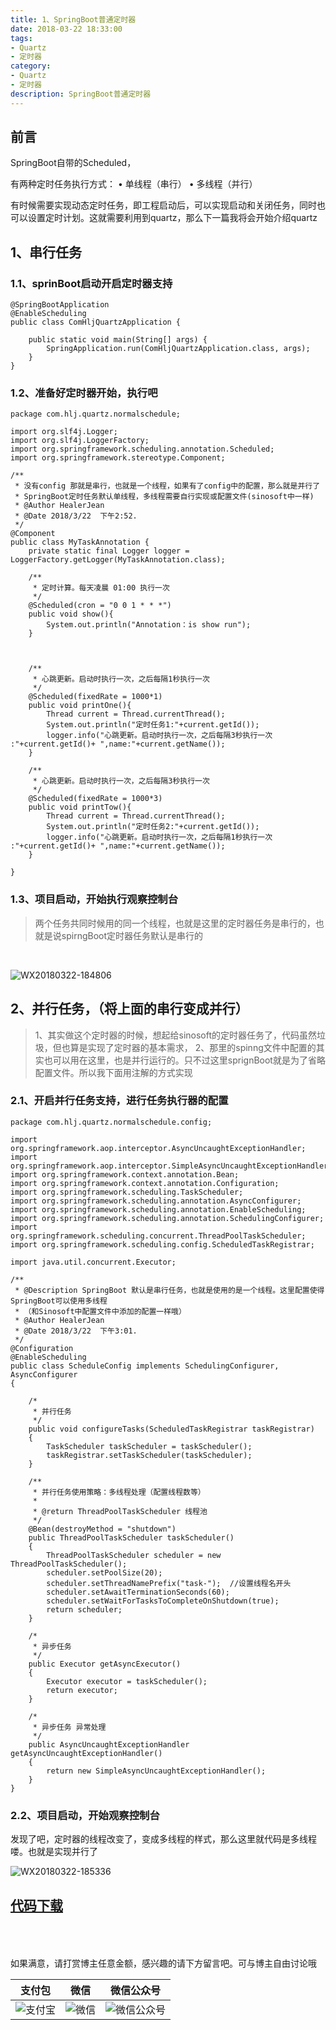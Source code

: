 ```yaml
---
title: 1、SpringBoot普通定时器
date: 2018-03-22 18:33:00
tags: 
- Quartz
- 定时器
category: 
- Quartz
- 定时器
description: SpringBoot普通定时器
---
```

<!-- image url 
https://raw.githubusercontent.com/HealerJean123/HealerJean123.github.io/master/blogImages
　　首行缩进
<font color="red">  </font>
-->

## 前言

SpringBoot自带的Scheduled，

有两种定时任务执行方式：
	•	单线程（串行）
	•	多线程（并行）

有时候需要实现动态定时任务，即工程启动后，可以实现启动和关闭任务，同时也可以设置定时计划。这就需要利用到quartz，那么下一篇我将会开始介绍quartz

## 1、串行任务

### 1.1、sprinBoot启动开启定时器支持


```
@SpringBootApplication
@EnableScheduling
public class ComHljQuartzApplication {

	public static void main(String[] args) {
		SpringApplication.run(ComHljQuartzApplication.class, args);
	}
}

```

### 1.2、准备好定时器开始，执行吧


```
package com.hlj.quartz.normalschedule;

import org.slf4j.Logger;
import org.slf4j.LoggerFactory;
import org.springframework.scheduling.annotation.Scheduled;
import org.springframework.stereotype.Component;

/**
 * 没有config 那就是串行，也就是一个线程，如果有了config中的配置，那么就是并行了
 * SpringBoot定时任务默认单线程，多线程需要自行实现或配置文件(sinosoft中一样)
 * @Author HealerJean
 * @Date 2018/3/22  下午2:52.
 */
@Component
public class MyTaskAnnotation {
    private static final Logger logger = LoggerFactory.getLogger(MyTaskAnnotation.class);

    /**
     * 定时计算。每天凌晨 01:00 执行一次
     */
    @Scheduled(cron = "0 0 1 * * *")
    public void show(){
        System.out.println("Annotation：is show run");
    }



    /**
     * 心跳更新。启动时执行一次，之后每隔1秒执行一次
     */
    @Scheduled(fixedRate = 1000*1)
    public void printOne(){
        Thread current = Thread.currentThread();
        System.out.println("定时任务1:"+current.getId());
        logger.info("心跳更新。启动时执行一次，之后每隔3秒执行一次 :"+current.getId()+ ",name:"+current.getName());
    }

    /**
     * 心跳更新。启动时执行一次，之后每隔3秒执行一次
     */
    @Scheduled(fixedRate = 1000*3)
    public void printTow(){
        Thread current = Thread.currentThread();
        System.out.println("定时任务2:"+current.getId());
        logger.info("心跳更新。启动时执行一次，之后每隔1秒执行一次 :"+current.getId()+ ",name:"+current.getName());
    }

}

```


### 1.3、项目启动，开始执行观察控制台

> 两个任务共同时候用的同一个线程，也就是这里的定时器任务是串行的，也就是说spirngBoot定时器任务默认是串行的


<br/>

![WX20180322-184806](https://raw.githubusercontent.com/HealerJean123/HealerJean123.github.io/master/blogImages/WX20180322-184806.png)



## 2、并行任务，（将上面的串行变成并行）
> 1、其实做这个定时器的时候，想起给sinosoft的定时器任务了，代码虽然垃圾，但也算是实现了定时器的基本需求，
> 2、那里的spinng文件中配置的其实也可以用在这里，也是并行运行的。只不过这里sprignBoot就是为了省略配置文件。所以我下面用注解的方式实现


### 2.1、开启并行任务支持，进行任务执行器的配置

```
package com.hlj.quartz.normalschedule.config;

import org.springframework.aop.interceptor.AsyncUncaughtExceptionHandler;
import org.springframework.aop.interceptor.SimpleAsyncUncaughtExceptionHandler;
import org.springframework.context.annotation.Bean;
import org.springframework.context.annotation.Configuration;
import org.springframework.scheduling.TaskScheduler;
import org.springframework.scheduling.annotation.AsyncConfigurer;
import org.springframework.scheduling.annotation.EnableScheduling;
import org.springframework.scheduling.annotation.SchedulingConfigurer;
import org.springframework.scheduling.concurrent.ThreadPoolTaskScheduler;
import org.springframework.scheduling.config.ScheduledTaskRegistrar;

import java.util.concurrent.Executor;

/**
 * @Description SpringBoot 默认是串行任务，也就是使用的是一个线程。这里配置使得SpringBoot可以使用多线程
 * （和Sinosoft中配置文件中添加的配置一样哦）
 * @Author HealerJean
 * @Date 2018/3/22  下午3:01.
 */
@Configuration
@EnableScheduling
public class ScheduleConfig implements SchedulingConfigurer, AsyncConfigurer
{

    /*
     * 并行任务
     */
    public void configureTasks(ScheduledTaskRegistrar taskRegistrar)
    {
        TaskScheduler taskScheduler = taskScheduler();
        taskRegistrar.setTaskScheduler(taskScheduler);
    }

    /**
     * 并行任务使用策略：多线程处理（配置线程数等）
     *
     * @return ThreadPoolTaskScheduler 线程池
     */
    @Bean(destroyMethod = "shutdown")
    public ThreadPoolTaskScheduler taskScheduler()
    {
        ThreadPoolTaskScheduler scheduler = new ThreadPoolTaskScheduler();
        scheduler.setPoolSize(20);
        scheduler.setThreadNamePrefix("task-");  //设置线程名开头
        scheduler.setAwaitTerminationSeconds(60);
        scheduler.setWaitForTasksToCompleteOnShutdown(true);
        return scheduler;
    }

    /*
     * 异步任务
     */
    public Executor getAsyncExecutor()
    {
        Executor executor = taskScheduler();
        return executor;
    }

    /*
     * 异步任务 异常处理
     */
    public AsyncUncaughtExceptionHandler getAsyncUncaughtExceptionHandler()
    {
        return new SimpleAsyncUncaughtExceptionHandler();
    }
}

```

### 2.2、项目启动，开始观察控制台 

发现了吧，定时器的线程改变了，变成多线程的样式，那么这里就代码是多线程喽。也就是实现并行了

![WX20180322-185336](https://raw.githubusercontent.com/HealerJean123/HealerJean123.github.io/master/blogImages/WX20180322-185336.png)


## [代码下载](https://gitee.com/HealerJean/CodeDownLoad/raw/master/2018_03_22_1_springBoot%E6%99%AE%E9%80%9A%E5%AE%9A%E6%97%B6%E5%99%A8/com-hlj-schedule.zip)

<br/><br/><br/>
如果满意，请打赏博主任意金额，感兴趣的请下方留言吧。可与博主自由讨论哦

|支付包 | 微信|微信公众号|
|:-------:|:-------:|:------:|
|![支付宝](https://raw.githubusercontent.com/HealerJean123/HealerJean123.github.io/master/assets/img/tctip/alpay.jpg) | ![微信](https://raw.githubusercontent.com/HealerJean123/HealerJean123.github.io/master/assets/img/tctip/weixin.jpg)|![微信公众号](https://raw.githubusercontent.com/HealerJean123/HealerJean123.github.io/master/assets/img/my/qrcode_for_gh_a23c07a2da9e_258.jpg)|




<!-- Gitalk 评论 start  -->

<link rel="stylesheet" href="https://unpkg.com/gitalk/dist/gitalk.css">
<script src="https://unpkg.com/gitalk@latest/dist/gitalk.min.js"></script> 
<div id="gitalk-container"></div>    
 <script type="text/javascript">
    var gitalk = new Gitalk({
		clientID: `1d164cd85549874d0e3a`,
		clientSecret: `527c3d223d1e6608953e835b547061037d140355`,
		repo: `HealerJean123.github.io`,
		owner: 'HealerJean123',
		admin: ['HealerJean123'],
		id: '51FrwFLypWGMR0K3',
    });
    gitalk.render('gitalk-container');
</script> 

<!-- Gitalk end -->

